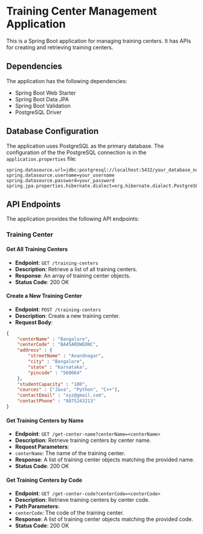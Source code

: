 # Training Center Management Application

This is a Spring Boot application for managing training centers. It has APIs for creating and retrieving training centers.

## Dependencies

The application has the following dependencies:

- Spring Boot Web Starter
- Spring Boot Data JPA
- Spring Boot Validation
- PostgreSQL Driver

## Database Configuration

The application uses PostgreSQL as the primary database. The configuration of the the PostgreSQL connection is in the `application.properties` file:

```properties
spring.datasource.url=jdbc:postgresql://localhost:5432/your_database_name
spring.datasource.username=your_username
spring.datasource.password=your_password
spring.jpa.properties.hibernate.dialect=org.hibernate.dialect.PostgreSQLDialect
```
## API Endpoints

The application provides the following API endpoints:

### Training Center

#### Get All Training Centers
- **Endpoint**: `GET /training-centers`
- **Description**: Retrieve a list of all training centers.
- **Response**: An array of training center objects.
 - **Status Code**: 200 OK

#### Create a New Training Center
- **Endpoint**: `POST /training-centers`
- **Description**: Create a new training center.
- **Request Body**:
```json
{
    "centerName" : "Bangalore",
    "centerCode" : "BA45ARDWEDNC",
    "address" : {
        "streetName" : "Anandnagar",
        "city" : "Bangalore",
        "state" : "Karnataka",
        "pincode" : "560064"
    },
    "studentCapacity" : "100",
    "cources" : ["Java", "Python", "C++"],
    "contactEmail" : "xyz@gmail.com",
    "contactPhone" : "8875243213"
}
```
#### Get Training Centers by Name
- **Endpoint**: `GET /get-center-name?centerName=<centerName>`
- **Description**: Retrieve training centers by center name.
- **Request Parameters**:
 - `centerName`: The name of the training center.
- **Response**: A list of training center objects matching the provided name.
 - **Status Code**: 200 OK
   
#### Get Training Centers by Code
- **Endpoint**: `GET /get-center-code?centerCode=<centerCode>`
- **Description**: Retrieve training centers by center code.
- **Path Parameters**:
 - `centerCode`: The code of the training center.
- **Response**: A list of training center objects matching the provided code.
 - **Status Code**: 200 OK
